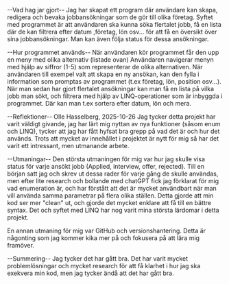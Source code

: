 --Vad hag jar gjort-- Jag har skapat ett program där användare kan skapa, redigera och bevaka jobbansökningar som de gör till olika företag. Syftet med programmet är att användaren ska kunna söka flertalet jobb, få en lista där de kan filtrera efter datum ,företag, lön osv... för att få en översikt över sina jobbansökningar. Man kan även följa status för dessa ansökningar.

--Hur programmet används-- När användaren kör programmet får den upp en meny med olika alternativ (listade ovan) Användaren navigerar menyn med hjälp av siffror (1-5) som representerar de olika alternativen. När användaren till exempel valt att skapa en ny ansökan, kan den fylla i information som promptas av programmet (t.ex företag, lön, position osv...). När man sedan har gjort flertalet ansökningar kan man få en lista på vilka jobb man sökt, och filtrera med hjälp av LINQ-operationer som är inbyggda i programmet. Där kan man t.ex sortera efter datum, lön och mera.

--Reflektioner-- Olle Hasselberg, 2025-10-26 Jag tycker detta projekt har varit väldigt givande, jag har lärt mig nyttan av nya funktioner (såsom enum och LINQ), tycker att jag har fått hyfsat bra grepp på vad det är och hur det används. Trots att mycket av innehållet i projektet är nytt för mig så har det varit ett intressant, men utmanande arbete.

--Utmaningar-- Den största utmaningen för mig var hur jag skulle visa status för varje ansökt jobb (Applied, interview, offer, rejected). Till en början satt jag och skrev ut dessa rader för varje gång de skulle användas, men efter lite research och bollande med chatGPT fick jag förklarat för mig vad enumeration är, och har förstått att det är mycket användbart när man vill använda samma parametrar på flera olika ställen. Detta gjorde att min kod ser mer "clean" ut, och gjorde det mycket enklare att få till en bättre syntax. Det och syftet med LINQ har nog varit mina största lärdomar i detta projekt.

En annan utmaning för mig var GitHub och versionshantering. Detta är någonting som jag kommer kika mer på och fokusera på att lära mig framöver.

--Summering-- Jag tycker det har gått bra. Det har varit mycket problemlösningar och mycket research för att få klarhet i hur jag ska exekvera min kod, men jag tycker ändå att det har gått bra.
